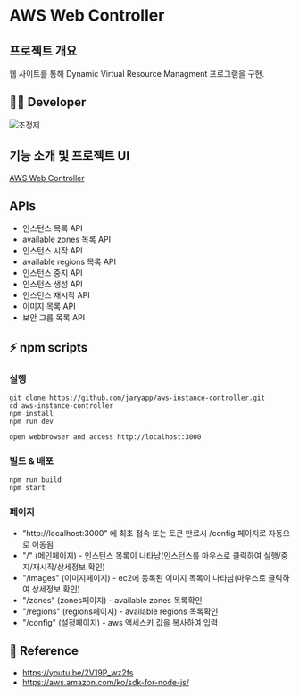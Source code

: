 # AWS Web Controller

## 프로젝트 개요

웹 사이트를 통해 Dynamic Virtual Resource Managment 프로그램을 구현.


## 👨‍💻 Developer

![조정제](https://img.shields.io/badge/충북대학교_소프트웨어학과-조정제-blue)

## 기능 소개 및 프로젝트 UI
[AWS Web Controller](https://www.notion.so/jaryintro/AWS-Web-Controller-8287a8d46d6540b79f6d3cb3232aafbd)

## APIs

- 인스턴스 목록 API
- available zones 목록 API
- 인스턴스 시작 API
- available regions 목록 API
- 인스턴스 중지 API
- 인스턴스 생성 API
- 인스턴스 재시작 API
- 이미지 목록 API
- 보안 그룹 목록 API

## ⚡ npm scripts

### 실행

```
git clone https://github.com/jaryapp/aws-instance-controller.git
cd aws-instance-controller
npm install
npm run dev

open webbrowser and access http://localhost:3000
```

### 빌드 & 배포

```
npm run build
npm start
```

### 페이지 

- "http://localhost:3000" 에 최초 접속 또는 토큰 만료시 /config 페이지로 자동으로 이동됨
- "/" (메인페이지) - 인스턴스 목록이 나타남(인스턴스를 마우스로 클릭하여 실행/중지/재시작/상세정보 확인)
- "/images" (이미지페이지) - ec2에 등록된 이미지 목록이 나타남(마우스로 클릭하여 상세정보 확인)
- "/zones" (zones페이지) - available zones 목록확인
- "/regions" (regions페이지) - available regions 목록확인
- "/config" (설정페이지) - aws 액세스키 값을 복사하여 입력

## 🔗 Reference

- https://youtu.be/2V19P_wz2fs
- https://aws.amazon.com/ko/sdk-for-node-js/
